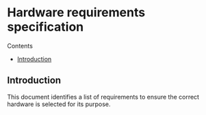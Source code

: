 # Hardware requirements specification

Contents
- [Introduction](https://github.com/FlyingBaguette/aero-boulangerie/blob/master/docs/requirement-specs/hardware-requirement-specs.md#introduction)

## Introduction
This document identifies a list of requirements to ensure the correct hardware is selected for its purpose.
